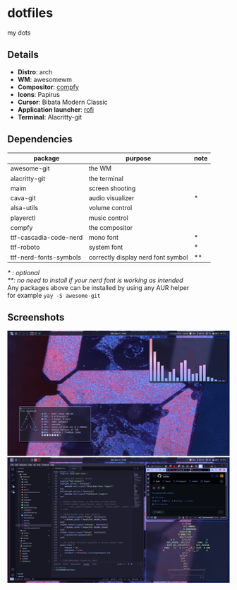 # dotfiles
my dots

## Details
- **Distro**: arch
- **WM**: awesomewm
- **Compositor**: [compfy](https://github.com/allusive-dev/compfy)
- **Icons**: Papirus
- **Cursor**: Bibata Modern Classic
- **Application launcher**: [rofi](https://github.com/davatorium/rofi)
- **Terminal**: Alacritty-git

## Dependencies
|package               |  purpose                         |note|
|----------------------|----------------------------------|----|
|awesome-git           |the WM                            |    |
|alacritty-git         |the terminal                      |    |
|maim                  |screen shooting                   |    |
|cava-git              |audio visualizer                  |*   |
|alsa-utils            |volume control                    |    |
|playerctl             |music control                     |    |
|compfy                |the compositor                    |    |
|ttf-cascadia-code-nerd|mono font                         |*   |
|ttf-roboto            |system font                       |*   |
|ttf-nerd-fonts-symbols|correctly display nerd font symbol|**  |

_* : optional_  
_**: no need to install if your nerd font is working as intended_  
Any packages above can be installed by using any AUR helper  
for example `yay -S awesome-git`

## Screenshots
![free](screenshot/12-11-23_14-02-24.png)
![busy](screenshot/12-11-23_14-08-50.png)